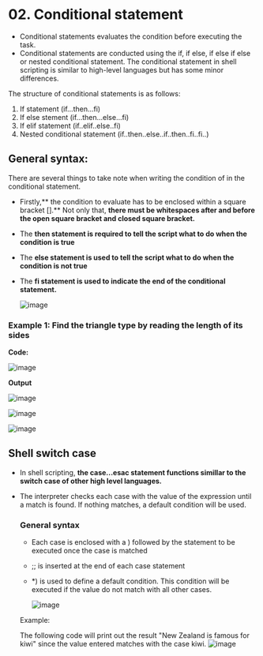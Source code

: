 # 02. Conditional statement
- Conditional statements evaluates the condition before executing the task.
- Conditional statements are conducted using the if, if else, if else if else or nested conditional statement. The conditional statement in shell scripting is similar to high-level languages but has some minor differences.

The structure of conditional statements is as follows:
1. If statement (if...then...fi)
2. If else stement (if...then...else...fi)
3. If elif statement (if..elif..else..fi)
4. Nested conditional statement (if..then..else..if..then..fi..fi..)

## General syntax:
There are several things to take note when writing the condition of in the conditional statement.
- Firstly,** the condition to evaluate has to be enclosed within a square bracket [].** Not only that, **there must be whitespaces after and before the open square bracket and closed square bracket.**
- The **then statement is required to tell the script what to do when the condition is true**
- The **else statement is used to tell the script what to do when the condition is not true**
- The **fi statement is used to indicate the end of the conditional statement.**

  ![image](https://github.com/Fong20/Learning-repository/assets/150316121/2a7dad1a-4850-4855-8734-2a55f616495e)


### Example 1: Find the triangle type by reading the length of its sides

**Code:**

![image](https://github.com/Fong20/Learning-repository/assets/150316121/c9f1534b-d919-41cb-8aeb-95c03e359479)

**Output**

![image](https://github.com/Fong20/Learning-repository/assets/150316121/02a6554e-6ade-4d66-ad22-3d3866a04a3d)

![image](https://github.com/Fong20/Learning-repository/assets/150316121/d08115ca-396e-43d6-8c0e-6a1db69a79ee)

![image](https://github.com/Fong20/Learning-repository/assets/150316121/04e5df1b-6bd6-4c48-ae88-fe7ad2157e34)

## Shell switch case
- In shell scripting, **the case...esac statement functions simillar to the switch case of other high level languages.**
- The interpreter checks each case with the value of the expression until a match is found. If nothing matches, a default condition will be used.

  ### General syntax
  - Each case is enclosed with a ) followed by the statement to be executed once the case is matched
  - ;; is inserted at the end of each case statement
  - *) is used to define a default condition. This condition will be executed if the value do not match with all other cases.
  
    ![image](https://github.com/Fong20/Learning-repository/assets/150316121/a0188c7d-397e-48a2-9532-c58854e60615)
  
  
  Example:
  
  The following code will print out the result "New Zealand is famous for kiwi" since the value entered matches with the case kiwi.
  ![image](https://github.com/Fong20/Learning-repository/assets/150316121/8dc9375c-76be-4fbb-abb1-027e95c9059e)



